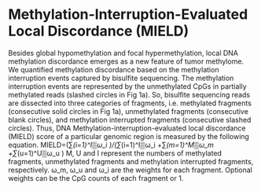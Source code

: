 # Methylation-Interruption-Evaluated Local Discordance (MIELD)
Besides global hypomethylation and focal hypermethylation, local DNA methylation discordance emerges as a new feature of tumor methylome. We quantified methylation discordance based on the methylation interruption events captured by bisulfite sequencing. The methylation interruption events are represented by the unmethylated CpGs in partially methylated reads (slashed circles in Fig 1a). So, bisulfite sequencing reads are dissected into three categories of fragments, i.e. methylated fragments (consecutive solid circles in Fig 1a), unmethylated fragments (consecutive blank circles), and methylation interrupted fragments (consecutive slashed circles). Thus, DNA Methylation-interruption-evaluated local discordance (MIELD) score of a particular genomic region is measured by the following equation. 
MIELD=(∑_(i=1)^I▒ω_i )/(∑_(i=1)^I▒ω_i +∑_(m=1)^M▒ω_m +∑_(u=1)^U▒ω_u )
M, U and I represent the numbers of methylated fragments, unmethylated fragments and methylation interrupted fragments, respectively.  ω_m, ω_u and ω_i are the weights for each fragment. Optional weights can be the CpG counts of each fragment or 1.
